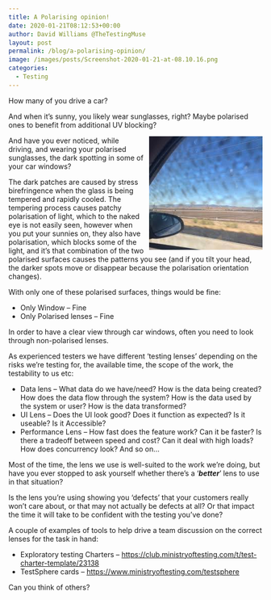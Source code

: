 ```yaml
---
title: A Polarising opinion!
date: 2020-01-21T08:12:53+00:00
author: David Williams @TheTestingMuse
layout: post
permalink: /blog/a-polarising-opinion/
image: /images/posts/Screenshot-2020-01-21-at-08.10.16.png
categories:
  - Testing
---
```

How many of you drive a car?

And when it’s sunny, you likely wear sunglasses, right? Maybe polarised ones to benefit from additional UV blocking?

<img src="images/posts/polarised.jpeg" alt="Dark spots in car window" style="float:right; margin-left: 10px; width:225px; height:225px;" />

And have you ever noticed, while driving, and wearing your polarised sunglasses, the dark spotting in some of your car windows?

The dark patches are caused by stress birefringence when the glass is being tempered and rapidly cooled. The tempering process causes patchy polarisation of light, which to the naked eye is not easily seen, however when you put your sunnies on, they also have polarisation, which blocks some of the light, and it’s that combination of the two polarised surfaces causes the patterns you see (and if you tilt your head, the darker spots move or disappear because the polarisation orientation changes).

With only one of these polarised surfaces, things would be fine:

  * Only Window &#8211; Fine
  * Only Polarised lenses &#8211; Fine

In order to have a clear view through car windows, often you need to look through non-polarised lenses.

As experienced testers we have different ‘testing lenses’ depending on the risks we’re testing for, the available time, the scope of the work, the testability to us etc:

  * Data lens &#8211; What data do we have/need? How is the data being created? How does the data flow through the system? How is the data used by the system or user? How is the data transformed?
  * UI Lens &#8211; Does the UI look good? Does it function as expected? Is it useable? Is it Accessible?
  * Performance Lens &#8211; How fast does the feature work? Can it be faster? Is there a tradeoff between speed and cost? Can it deal with high loads? How does concurrency look? And so on…

Most of the time, the lens we use is well-suited to the work we’re doing, but have you ever stopped to ask yourself whether there’s a ‘_**better**_’ lens to use in that situation?

Is the lens you’re using showing you ‘defects’ that your customers really won’t care about, or that may not actually be defects at all? Or that impact the time it will take to be confident with the testing you’ve done?

A couple of examples of tools to help drive a team discussion on the correct lenses for the task in hand:

  * Exploratory testing Charters &#8211; <https://club.ministryoftesting.com/t/test-charter-template/23138>
  * TestSphere cards &#8211; <https://www.ministryoftesting.com/testsphere>

Can you think of others?
